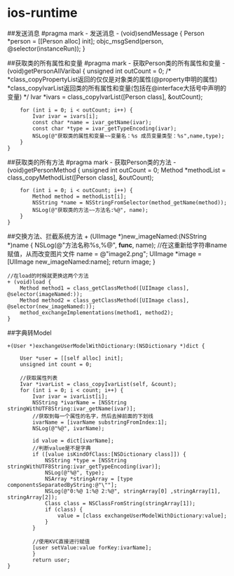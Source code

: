 # ios-runtime

##发送消息
    #pragma mark - 发送消息
	- (void)sendMessage {
    	Person *person = [[Person alloc] init];
    	objc_msgSend(person, @selector(instanceRun));
	}

##获取类的所有属性和变量
	#pragma mark - 获取Person类的所有属性和变量
	- (void)getPersonAllVaribal {
    	unsigned int outCount = 0;
    	/*
     	*class_copyPropertyList返回的仅仅是对象类的属性(@property申明的属性)
     	*class_copyIvarList返回类的所有属性和变量(包括在@interface大括号中声明的变量)
     	*/
    	Ivar *ivars = class_copyIvarList([Person class], &outCount);
    
    	for (int i = 0; i < outCount; i++) {
        	Ivar ivar = ivars[i];
        	const char *name = ivar_getName(ivar);
        	const char *type = ivar_getTypeEncoding(ivar);
        	NSLog(@"获取类的属性和变量~~变量名：%s 成员变量类型：%s",name,type);
    	}
	}

##获取类的所有方法
	#pragma mark - 获取Person类的方法
	- (void)getPersonMethod {
    	unsigned int outCount = 0;
    	Method *methodList = class_copyMethodList([Person class], &outCount);
    
    	for (int i = 0; i < outCount; i++) {
        	Method method = methodList[i];
        	NSString *name = NSStringFromSelector(method_getName(method));
        	NSLog(@"获取类的方法~~方法名:%@", name);
    	}
	}

##交换方法、拦截系统方法
	+ (UIImage *)new_imageNamed:(NSString *)name {
    	NSLog(@"方法名称%s,%@", __func__, name);
    	//在这重新给字符串name赋值，从而改变图片文件
    	name = @"image2.png";
    	UIImage *image = [UIImage new_imageNamed:name];
    	return image;
	}

	//在load的时候就更换这两个方法
	+ (void)load {
    	Method method1 = class_getClassMethod([UIImage class], @selector(imageNamed:));
    	Method method2 = class_getClassMethod([UIImage class], @selector(new_imageNamed:));
    	method_exchangeImplementations(method1, method2);
	}

##字典转Model

	+(User *)exchangeUserModelWithDictionary:(NSDictionary *)dict {
    
    	User *user = [[self alloc] init];
    	unsigned int count = 0;
    
    	//获取属性列表
    	Ivar *ivarList = class_copyIvarList(self, &count);
    	for (int i = 0; i < count; i++) {
        	Ivar ivar = ivarList[i];
        	NSString *ivarName = [NSString stringWithUTF8String:ivar_getName(ivar)];
        	//获取到每一个属性的名字，然后去掉前面的下划线
        	ivarName = [ivarName substringFromIndex:1];
        	NSLog(@"%@", ivarName);
        
        	id value = dict[ivarName];
        	//判断value是不是字典
        	if ([value isKindOfClass:[NSDictionary class]]) {
            	NSString *type = [NSString stringWithUTF8String:ivar_getTypeEncoding(ivar)];
            	NSLog(@"%@", type);
            	NSArray *stringArray = [type componentsSeparatedByString:@"\""];
            	NSLog(@"0:%@ 1:%@ 2:%@", stringArray[0] ,stringArray[1], stringArray[2]);
            	Class class = NSClassFromString(stringArray[1]);
            	if (class) {
                	value = [class exchangeUserModelWithDictionary:value];
            	}
        	}
        
        	//使用KVC直接进行赋值
        	[user setValue:value forKey:ivarName];
    		}
    		return user;
	}

